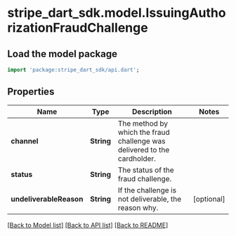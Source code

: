 # stripe_dart_sdk.model.IssuingAuthorizationFraudChallenge

## Load the model package
```dart
import 'package:stripe_dart_sdk/api.dart';
```

## Properties
Name | Type | Description | Notes
------------ | ------------- | ------------- | -------------
**channel** | **String** | The method by which the fraud challenge was delivered to the cardholder. | 
**status** | **String** | The status of the fraud challenge. | 
**undeliverableReason** | **String** | If the challenge is not deliverable, the reason why. | [optional] 

[[Back to Model list]](../README.md#documentation-for-models) [[Back to API list]](../README.md#documentation-for-api-endpoints) [[Back to README]](../README.md)


